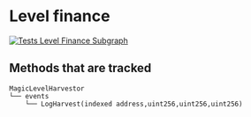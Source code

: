 # Level finance
[![Tests Level Finance Subgraph](https://github.com/Abracadabra-money/abracadabra-subgraph/actions/workflows/level-finance-tests.yml/badge.svg)](https://github.com/Abracadabra-money/abracadabra-subgraph/actions/workflows/level-finance-tests.yml)

## Methods that are tracked

```
MagicLevelHarvestor
└── events
    └── LogHarvest(indexed address,uint256,uint256,uint256)
```
